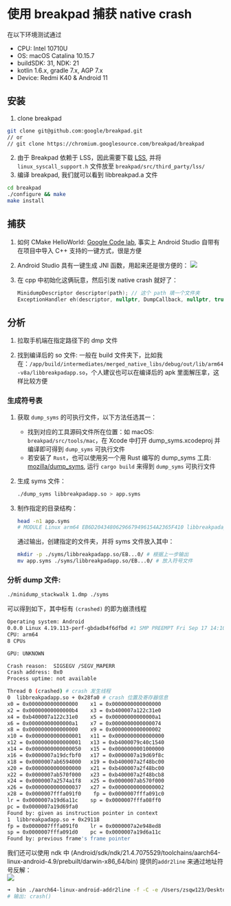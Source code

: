 # 使用 breakpad 捕获 native crash

在以下环境测试通过

- CPU: Intel 10710U
- OS: macOS Catalina 10.15.7
- buildSDK: 31, NDK: 21
- kotlin 1.6.x, gradle 7.x, AGP 7.x
- Device: Redmi K40 & Android 11

## 安装

1. clone breakpad

```bash
git clone git@github.com:google/breakpad.git
// or
// git clone https://chromium.googlesource.com/breakpad/breakpad
```

2. 由于 Breakpad 依赖于 LSS，因此需要下载 [LSS](https://chromium.googlesource.com/linux-syscall-support), 并将 `linux_syscall_support.h` 文件放至 `breakpad/src/third_party/lss/`
3. 编译 breakpad, 我们就可以看到 libbreakpad.a 文件

```bash
cd breakpad
./configure && make
make install
```
## 捕获

1. 如何 CMake HelloWorld: [Google Code lab](https://codelabs.developers.google.com/codelabs/android-studio-cmake/), 事实上 Android Studio 自带有在项目中导入 C++ 支持的一键方式，很是方便
2. Android Studio 具有一键生成 JNI 函数，用起来还是很方便的： ![](https://cdn.jsdelivr.net/gh/zsqw123/cdn@master/picCDN/202112191909927.png)

3. 在 cpp 中初始化这俩玩意，然后引发 native crash 就好了：

   ```cpp
   MinidumpDescriptor descriptor(path); // 这个 path 填一个文件夹
   ExceptionHandler eh(descriptor, nullptr, DumpCallback, nullptr, true, -1);
   ```

## 分析

1. 拉取手机端在指定路径下的 dmp 文件

2. 找到编译后的 so 文件: 一般在 build 文件夹下，比如我在：`/app/build/intermediates/merged_native_libs/debug/out/lib/arm64-v8a/libbreakpadapp.so`，个人建议也可以在编译后的 apk 里面解压拿，这样比较方便

### 生成符号表

   1. 获取 `dump_syms` 的可执行文件，以下方法任选其一：

      - 找到对应的工具源码文件所在位置：如 macOS: `breakpad/src/tools/mac`，在 Xcode 中打开 dump_syms.xcodeproj 并编译即可得到 `dump_syms` 可执行文件
      - 若安装了 `Rust`，也可以使用另一个用 Rust 编写的 dump_syms 工具: [mozilla/dump_syms](https://github.com/mozilla/dump_syms), 运行 `cargo build` 来得到 `dump_syms` 可执行文件

   2. 生成 syms 文件：

      ```bash
      ./dump_syms libbreakpadapp.so > app.syms
      ```

   3. 制作指定的目录结构：

      ```bash
      head -n1 app.syms
      # MODULE Linux arm64 EB6D20434806296679496154A2365F410 libbreakpadapp.so
      ```

      通过输出，创建指定的文件夹，并将 syms 文件放入其中：

      ```bash
      mkdir -p ./syms/libbreakpadapp.so/EB...0/ # 根据上一步输出
      mv app.syms ./syms/libbreakpadapp.so/EB...0/ # 放入符号文件
      ```

### 分析 dump 文件:

```bash
./minidump_stackwalk 1.dmp ./syms
```

可以得到如下，其中标有 `(crashed)` 的即为崩溃线程

```bash
Operating system: Android
0.0.0 Linux 4.19.113-perf-gbdadb4f6dfbd #1 SMP PREEMPT Fri Sep 17 14:10:54 CST 2021 aarch64
CPU: arm64
8 CPUs

GPU: UNKNOWN

Crash reason:  SIGSEGV /SEGV_MAPERR
Crash address: 0x0
Process uptime: not available

Thread 0 (crashed) # crash 发生线程
0  libbreakpadapp.so + 0x28fa0 # crash 位置及寄存器信息
x0 = 0x0000000000000000    x1 = 0x0000000000000000
x2 = 0x00000000000000b4    x3 = 0xb400007a122c31e0
x4 = 0xb400007a122c31e0    x5 = 0x00000000000000a1
x6 = 0x00000000000000a1    x7 = 0x0000000000000074
x8 = 0x0000000000000000    x9 = 0x0000000000000002
x10 = 0x0000000000000001   x11 = 0x0000000000000000
x12 = 0x0000000000000001   x13 = 0xb4000079c40c1540
x14 = 0x0000000000000050   x15 = 0x0000000001000000
x16 = 0x0000007a19dcfbf0   x17 = 0x0000007a19d69f8c
x18 = 0x0000007ab6594000   x19 = 0xb400007a2f48bc00
x20 = 0x0000000000000000   x21 = 0xb400007a2f48bc00
x22 = 0x0000007ab570f000   x23 = 0xb400007a2f48bcb8
x24 = 0x0000007a2574a1f8   x25 = 0x0000007ab570f000
x26 = 0x0000000000000037   x27 = 0x0000000000000002
x28 = 0x0000007fffa091f0    fp = 0x0000007fffa091c0
lr = 0x0000007a19d6a11c    sp = 0x0000007fffa08ff0
pc = 0x0000007a19d69fa0
Found by: given as instruction pointer in context
1  libbreakpadapp.so + 0x29118
fp = 0x0000007fffa091f0    lr = 0x0000007a2e948ed8
sp = 0x0000007fffa091d0    pc = 0x0000007a19d6a11c
Found by: previous frame's frame pointer
```

我们还可以使用 ndk 中 (Android/sdk/ndk/21.4.7075529/toolchains/aarch64-linux-android-4.9/prebuilt/darwin-x86_64/bin) 提供的`addr2line` 来通过地址符号反解：  
![](https://cdn.jsdelivr.net/gh/zsqw123/cdn@master/picCDN/202112192223340.png)

```bash
➜  bin ./aarch64-linux-android-addr2line -f -C -e /Users/zsqw123/Desktop/libbreakpadapp.so 0x28fa0
# 输出: crash()
```

